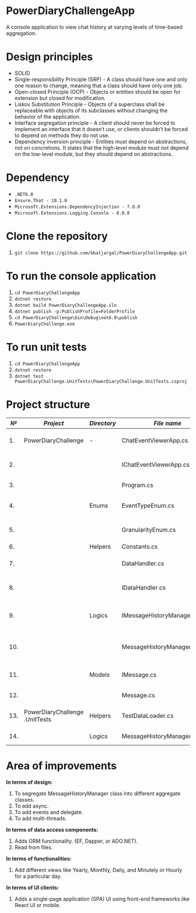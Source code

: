 # PowerDiaryChallengeApp
A console application to view chat history at varying levels of time-based aggregation.

# Design principles

- SOLID
- Single-responsibility Principle (SRP) - A class should have one and only one reason to change, meaning that a class should have only one job.
- Open-closed Principle (OCP) - Objects or entities should be open for extension but closed for modification.
- Liskov Substitution Principle - Objects of a superclass shall be replaceable with objects of its subclasses without changing the behavior of the application.
- Interface segregation principle - A client should never be forced to implement an interface that it doesn’t use, or clients shouldn’t be forced to depend on methods they do not use.
- Dependency inversion principle - Entities must depend on abstractions, not on concretions. It states that the high-level module must not depend on the low-level module, but they should depend on abstractions.

# Dependency

- `.NET6.0`
- `Ensure.That - 10.1.0`
- `Microsoft.Extensions.DependencyInjection - 7.0.0`
- `Microsoft.Extensions.Logging.Console - 6.0.0`

# Clone the repository

1. `git clone https://github.com/bbatjargal/PowerDiaryChallengeApp.git`

# To run the console application

1. `cd PowerDiaryChallengeApp`
1. `dotnet restore`
1. `dotnet build PowerDiaryChallengeApp.sln`
1. `dotnet publish -p:PublishProfile=FolderProfile`
1. `cd PowerDiaryChallenge\bin\Debug\net6.0\publish`
1. `PowerDiaryChallenge.exe`


# To run unit tests

1. `cd PowerDiaryChallengeApp`
1. `dotnet restore`
1. `dotnet test PowerDiaryChallenge.UnitTests\PowerDiaryChallenge.UnitTests.csproj`

# Project structure

|*№*| *Project*                      | *Directory* | *File name*                    |  *Description* |
|---|---                             |---          |---                             |---|
| 1.|   PowerDiaryChallenge          |     -       | ChatEventViewerApp.cs          | Contains an application class to view chat history.  |
| 2.|                                |             | IChatEventViewerApp.cs         | Contains an application interface to view chat history.  |
| 3.|                                |             | Program.cs                     |  Contains the main entry to start the application. |
| 4.|                                |  Enums      | EventTypeEnum.cs               |  Contains event type enums to represent message event types. | 
| 5.|                                |             |  GranularityEnum.cs            |  Contains granularity enums to represent an "aggregation level". |
| 6.|                                |  Helpers    |  Constants.cs                  | Contains constants.  |
| 7.|                                |             | DataHandler.cs                 |  Contains a data handler class to generate a list of messages. |
| 8.|                                |             |  IDataHandler.cs               | Contains a data handler interface to generate a list of messages.  |
| 9.|                                | Logics      | IMessageHistoryManager.cs      | Contains a manager interface to aggregate chat history based on a time-based granularity.  |
|10.|                                |             | MessageHistoryManager.cs       | Contains a manager class to aggregate chat history based on a time-based granularity.  |
|11.|                                |  Models     |  IMessage.cs                   | Contains a model interface to store a message.  |
|12.|                                |             |  Message.cs                    |  Contains a model class to store a message. |
|13.| PowerDiaryChallenge .UnitTests | Helpers     |  TestDataLoader.cs             |  Contains a helper function to load messages for a test run. |
|14.|                                | Logics      | MessageHistoryManagerTests.cs  | Contains unit tests for MessageHistoryManager.  |

# Area of improvements

**In terms of design:**

1. To segregate MessageHistoryManager class into different aggregate classes.
2. To add async.
3. To add events and delegate.
4. To add multi-threads.

**In terms of data access components:**

1. Adds ORM functionality. (EF, Dapper, or ADO.NET).
2. Read from files.

**In terms of functionalities:**

1. Add different views like Yearly, Monthly, Daily, and Minutely or Hourly for a particular day.

**In terms of UI clients:**

1. Adds a single-page application (SPA) UI using front-end frameworks like React UI or mobile.


